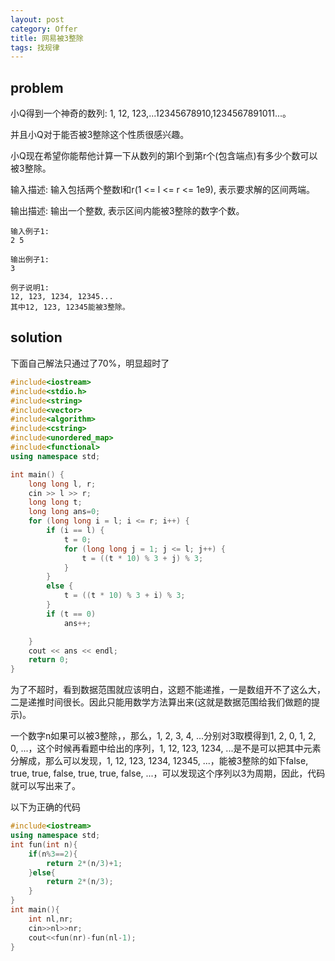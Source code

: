 ```yaml
---
layout: post
category: Offer
title: 网易被3整除
tags: 找规律
---
```


## problem
小Q得到一个神奇的数列: 1, 12, 123,...12345678910,1234567891011...。

并且小Q对于能否被3整除这个性质很感兴趣。

小Q现在希望你能帮他计算一下从数列的第l个到第r个(包含端点)有多少个数可以被3整除。


输入描述:
输入包括两个整数l和r(1 <= l <= r <= 1e9), 表示要求解的区间两端。


输出描述:
输出一个整数, 表示区间内能被3整除的数字个数。

    输入例子1:
    2 5

    输出例子1:
    3

    例子说明1:
    12, 123, 1234, 12345...
    其中12, 123, 12345能被3整除。

## solution
下面自己解法只通过了70%，明显超时了

```c++
#include<iostream>
#include<stdio.h>
#include<string>
#include<vector>
#include<algorithm>
#include<cstring>
#include<unordered_map>
#include<functional>
using namespace std;

int main() {
	long long l, r;
	cin >> l >> r;
	long long t;
	long long ans=0;
	for (long long i = l; i <= r; i++) {
		if (i == l) {
			t = 0;
			for (long long j = 1; j <= l; j++) {
				t = ((t * 10) % 3 + j) % 3;
			}
		}
		else {
			t = ((t * 10) % 3 + i) % 3;
		}
		if (t == 0)
			ans++;

	}
	cout << ans << endl;
	return 0;
}
```

为了不超时，看到数据范围就应该明白，这题不能递推，一是数组开不了这么大，二是递推时间很长。因此只能用数学方法算出来(这就是数据范围给我们做题的提示)。

一个数字n如果可以被3整除，，那么，1, 2, 3, 4, ...分别对3取模得到1, 2, 0, 1, 2, 0, ...，这个时候再看题中给出的序列，1, 12, 123, 1234, ...是不是可以把其中元素分解成，那么可以发现，1, 12, 123, 1234, 12345, ...，能被3整除的如下false, true, true, false, true, true, false, ...，可以发现这个序列以3为周期，因此，代码就可以写出来了。

以下为正确的代码
```c++
#include<iostream>
using namespace std;
int fun(int n){
    if(n%3==2){
        return 2*(n/3)+1;
    }else{
        return 2*(n/3);
    }
}
int main(){
    int nl,nr;
    cin>>nl>>nr;
    cout<<fun(nr)-fun(nl-1);
}
```